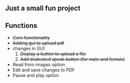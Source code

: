 ## Just a small fun project 


## Functions 
* ~~Core functionality~~
* ~~Adding gui to upload pdf~~
* changes in GUI
    1. ~~Display a button to upload a file~~
    2. ~~Add dedicated speak button (for male and female)~~
* Read from images option
* Edit and save changes to PDF
* Pause and play option